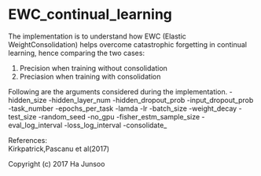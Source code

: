 # EWC_continual_learning

The implementation is to understand how EWC (Elastic WeightConsolidation) helps overcome catastrophic forgetting in continual learning, hence comparing the two cases:
1) Precision when training without consolidation
2) Preciasion when training with consolidation

Following are the arguments considered during the implementation.
-hidden_size
-hidden_layer_num
-hidden_dropout_prob
-input_dropout_prob
-task_number
-epochs_per_task
-lamda
-lr
-batch_size
-weight_decay
-test_size
-random_seed
-no_gpu
-fisher_estm_sample_size
-eval_log_interval
-loss_log_interval
-consolidate_






References:  
Kirkpatrick,Pascanu et al(2017)

Copyright (c) 2017 Ha Junsoo
